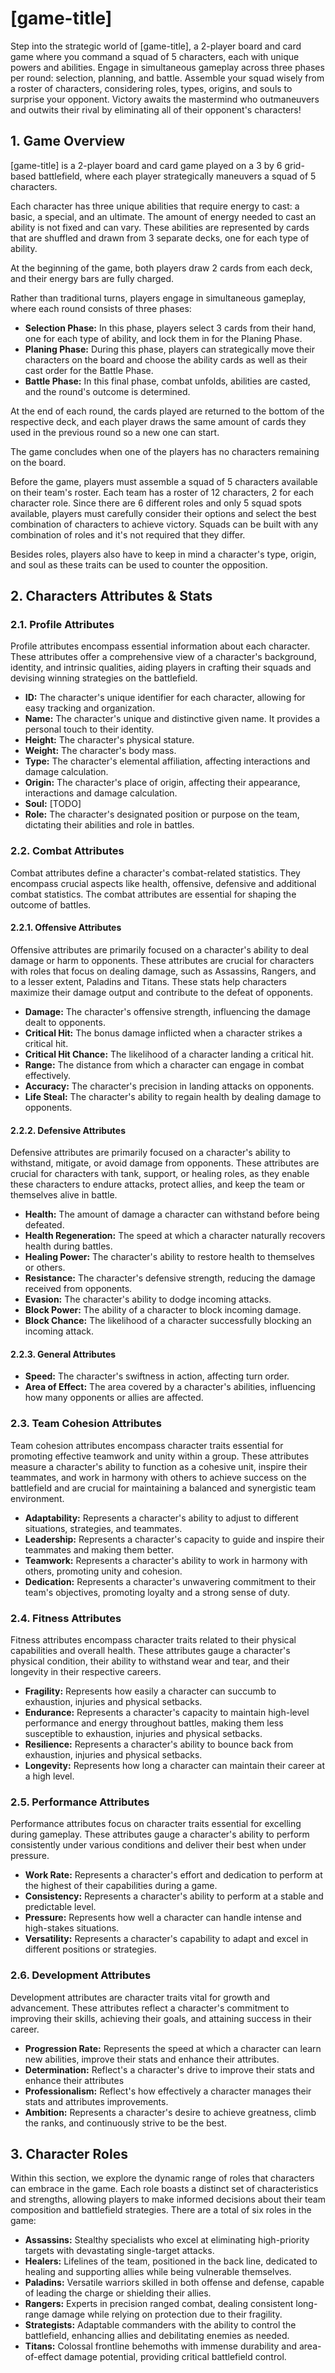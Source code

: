 # [game-title]

Step into the strategic world of [game-title], a 2-player board and card game where you command a squad of 5 characters, each with unique powers and abilities. Engage in simultaneous gameplay across three phases per round: selection, planning, and battle. Assemble your squad wisely from a roster of characters, considering roles, types, origins, and souls to surprise your opponent. Victory awaits the mastermind who outmaneuvers and outwits their rival by eliminating all of their opponent's characters!

## 1. Game Overview

[game-title] is a 2-player board and card game played on a 3 by 6 grid-based battlefield, where each player strategically maneuvers a squad of 5 characters.

Each character has three unique abilities that require energy to cast: a basic, a special, and an ultimate. The amount of energy needed to cast an ability is not fixed and can vary. These abilities are represented by cards that are shuffled and drawn from 3 separate decks, one for each type of ability.

At the beginning of the game, both players draw 2 cards from each deck, and their energy bars are fully charged.

Rather than traditional turns, players engage in simultaneous gameplay, where each round consists of three phases:

- **Selection Phase:** In this phase, players select 3 cards from their hand, one for each type of ability, and lock them in for the Planing Phase.
- **Planing Phase:** During this phase, players can strategically move their characters on the board and choose the ability cards as well as their cast order for the Battle Phase.
- **Battle Phase:** In this final phase, combat unfolds, abilities are casted, and the round's outcome is determined.

At the end of each round, the cards played are returned to the bottom of the respective deck, and each player draws the same amount of cards they used in the previous round so a new one can start.

The game concludes when one of the players has no characters remaining on the board.

Before the game, players must assemble a squad of 5 characters available on their team's roster. Each team has a roster of 12 characters, 2 for each character role. Since there are 6 different roles and only 5 squad spots available, players must carefully consider their options and select the best combination of characters to achieve victory. Squads can be built with any combination of roles and it's not required that they differ.

Besides roles, players also have to keep in mind a character's type, origin, and soul as these traits can be used to counter the opposition.

## 2. Characters Attributes & Stats

### 2.1. Profile Attributes

Profile attributes encompass essential information about each character. These attributes offer a comprehensive view of a character's background, identity, and intrinsic qualities, aiding players in crafting their squads and devising winning strategies on the battlefield.

- **ID:** The character's unique identifier for each character, allowing for easy tracking and organization.
- **Name:** The character's unique and distinctive given name. It provides a personal touch to their identity.
- **Height:** The character's physical stature.
- **Weight:** The character's body mass.
- **Type:** The character's elemental affiliation, affecting interactions and damage calculation.
- **Origin:** The character's place of origin, affecting their appearance, interactions and damage calculation.
- **Soul:** [TODO]
- **Role:** The character's designated position or purpose on the team, dictating their abilities and role in battles.

### 2.2. Combat Attributes

Combat attributes define a character's combat-related statistics. They encompass crucial aspects like health, offensive, defensive and additional combat statistics. The combat attributes are essential for shaping the outcome of battles.

#### 2.2.1. Offensive Attributes

Offensive attributes are primarily focused on a character's ability to deal damage or harm to opponents. These attributes are crucial for characters with roles that focus on dealing damage, such as Assassins, Rangers, and to a lesser extent, Paladins and Titans. These stats help characters maximize their damage output and contribute to the defeat of opponents.

- **Damage:** The character's offensive strength, influencing the damage dealt to opponents.
- **Critical Hit:** The bonus damage inflicted when a character strikes a critical hit.
- **Critical Hit Chance:** The likelihood of a character landing a critical hit.
- **Range:** The distance from which a character can engage in combat effectively.
- **Accuracy:** The character's precision in landing attacks on opponents.
- **Life Steal:** The character's ability to regain health by dealing damage to opponents.

#### 2.2.2. Defensive Attributes

Defensive attributes are primarily focused on a character's ability to withstand, mitigate, or avoid damage from opponents. These attributes are crucial for characters with tank, support, or healing roles, as they enable these characters to endure attacks, protect allies, and keep the team or themselves alive in battle.

- **Health:** The amount of damage a character can withstand before being defeated.
- **Health Regeneration:** The speed at which a character naturally recovers health during battles.
- **Healing Power:** The character's ability to restore health to themselves or others.
- **Resistance:** The character's defensive strength, reducing the damage received from opponents.
- **Evasion:** The character's ability to dodge incoming attacks.
- **Block Power:** The ability of a character to block incoming damage.
- **Block Chance:** The likelihood of a character successfully blocking an incoming attack.

#### 2.2.3. General Attributes

- **Speed:** The character's swiftness in action, affecting turn order.
- **Area of Effect:** The area covered by a character's abilities, influencing how many opponents or allies are affected.

### 2.3. Team Cohesion Attributes

Team cohesion attributes encompass character traits essential for promoting effective teamwork and unity within a group. These attributes measure a character's ability to function as a cohesive unit, inspire their teammates, and work in harmony with others to achieve success on the battlefield and are crucial for maintaining a balanced and synergistic team environment.

- **Adaptability:** Represents a character's ability to adjust to different situations, strategies, and teammates.
- **Leadership:** Represents a character's capacity to guide and inspire their teammates and making them better.
- **Teamwork:** Represents a character's ability to work in harmony with others, promoting unity and cohesion.
- **Dedication:** Represents a character's unwavering commitment to their team's objectives, promoting loyalty and a strong sense of duty.

### 2.4. Fitness Attributes

Fitness attributes encompass character traits related to their physical capabilities and overall health. These attributes gauge a character's physical condition, their ability to withstand wear and tear, and their longevity in their respective careers.

- **Fragility:** Represents how easily a character can succumb to exhaustion, injuries and physical setbacks.
- **Endurance:** Represents a character's capacity to maintain high-level performance and energy throughout battles, making them less susceptible to exhaustion, injuries and physical setbacks.
- **Resilience:** Represents a character's ability to bounce back from exhaustion, injuries and physical setbacks.
- **Longevity:** Represents how long a character can maintain their career at a high level.

### 2.5. Performance Attributes

Performance attributes focus on character traits essential for excelling during gameplay. These attributes gauge a character's ability to perform consistently under various conditions and deliver their best when under pressure.

- **Work Rate:** Represents a character's effort and dedication to perform at the highest of their capabilities during a game.
- **Consistency:** Represents a character's ability to perform at a stable and predictable level.
- **Pressure:** Represents how well a character can handle intense and high-stakes situations.
- **Versatility:** Represents a character's capability to adapt and excel in different positions or strategies.

### 2.6. Development Attributes

Development attributes are character traits vital for growth and advancement. These attributes reflect a character's commitment to improving their skills, achieving their goals, and attaining success in their career.

- **Progression Rate:** Represents the speed at which a character can learn new abilities, improve their stats and enhance their attributes.
- **Determination:** Reflect's a character's drive to improve their stats and enhance their attributes
- **Professionalism:** Reflect's how effectively a character manages their stats and attributes improvements.
- **Ambition:** Represents a character's desire to achieve greatness, climb the ranks, and continuously strive to be the best.

## 3. Character Roles

Within this section, we explore the dynamic range of roles that characters can embrace in the game. Each role boasts a distinct set of characteristics and strengths, allowing players to make informed decisions about their team composition and battlefield strategies. There are a total of six roles in the game:

- **Assassins:** Stealthy specialists who excel at eliminating high-priority targets with devastating single-target attacks.
- **Healers:** Lifelines of the team, positioned in the back line, dedicated to healing and supporting allies while being vulnerable themselves.
- **Paladins:** Versatile warriors skilled in both offense and defense, capable of leading the charge or shielding their allies.
- **Rangers:** Experts in precision ranged combat, dealing consistent long-range damage while relying on protection due to their fragility.
- **Strategists:** Adaptable commanders with the ability to control the battlefield, enhancing allies and debilitating enemies as needed.
- **Titans:** Colossal frontline behemoths with immense durability and area-of-effect damage potential, providing critical battlefield control.
